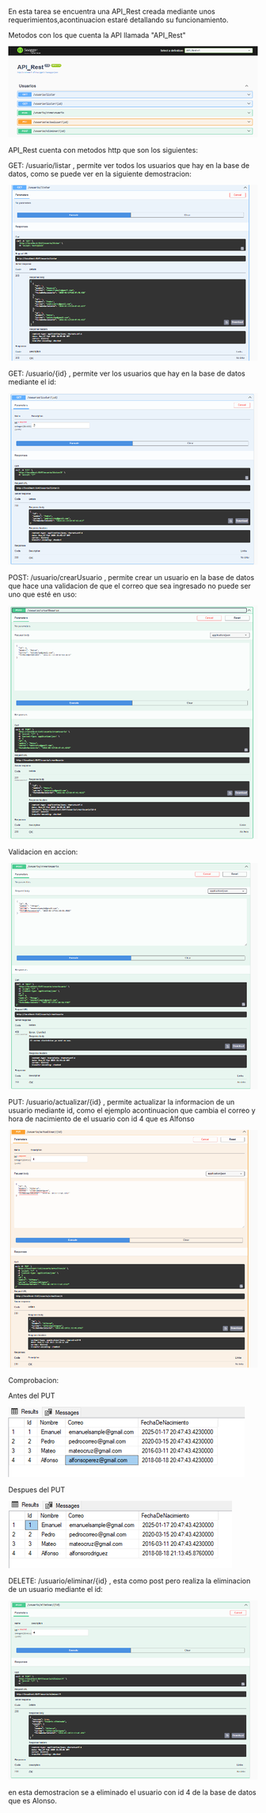 En esta tarea se encuentra una API_Rest creada mediante unos requerimientos,acontinuacion estaré detallando su funcionamiento.

Metodos con los que cuenta la API llamada "API_Rest" 

![image alt](https://github.com/Emanuel-hub-developer/CSharpIntermedioPractices/blob/e8a91a1520e97a8543dbc1e0e317ca9fb26e2a14/tareaPractica5/API_Rest/API_Rest/Image_References_For_Documentation/swagger_users.png)

API_Rest cuenta con metodos http que son los siguientes:

GET: /usuario/listar , permite ver todos los usuarios que hay en la base de datos, como se puede ver en la siguiente demostracion:

![image alt](https://github.com/Emanuel-hub-developer/CSharpIntermedioPractices/blob/0b9e405af722f8bf628ee5090844aa71df0ed9c2/tareaPractica5/API_Rest/API_Rest/Image_References_For_Documentation/listarAPI.png)


GET: /usuario/{id} , permite ver los usuarios que hay en la base de datos mediante el id: 

![image alt](https://github.com/Emanuel-hub-developer/CSharpIntermedioPractices/blob/0b9e405af722f8bf628ee5090844aa71df0ed9c2/tareaPractica5/API_Rest/API_Rest/Image_References_For_Documentation/listarAPI_id.png)

POST: /usuario/crearUsuario , permite crear un usuario en la base de datos que hace una validacion de que el correo que sea ingresado no puede ser uno que esté en uso:

![image alt](https://github.com/Emanuel-hub-developer/CSharpIntermedioPractices/blob/0b9e405af722f8bf628ee5090844aa71df0ed9c2/tareaPractica5/API_Rest/API_Rest/Image_References_For_Documentation/post_Usuario.png)

Validacion en accion: 

![image alt](https://github.com/Emanuel-hub-developer/CSharpIntermedioPractices/blob/27d61345c60c3d7af32a2e06273ba86d5a00b6c4/tareaPractica5/API_Rest/API_Rest/Image_References_For_Documentation/error_alcrear_Usuario_conMismoEmail.png)


PUT: /usuario/actualizar/{id} , permite actualizar la informacion de un usuario mediante id, como el ejemplo acontinuacion que cambia el correo y hora de nacimiento de el usuario con id 4 que es Alfonso 

![image alt](https://github.com/Emanuel-hub-developer/CSharpIntermedioPractices/blob/27d61345c60c3d7af32a2e06273ba86d5a00b6c4/tareaPractica5/API_Rest/API_Rest/Image_References_For_Documentation/put_id.png)

Comprobacion: 

Antes del PUT

![image alt](https://github.com/Emanuel-hub-developer/CSharpIntermedioPractices/blob/27d61345c60c3d7af32a2e06273ba86d5a00b6c4/tareaPractica5/API_Rest/API_Rest/Image_References_For_Documentation/example_change-emailAndBirthdate.png)

Despues del PUT

![image alt](https://github.com/Emanuel-hub-developer/CSharpIntermedioPractices/blob/27d61345c60c3d7af32a2e06273ba86d5a00b6c4/tareaPractica5/API_Rest/API_Rest/Image_References_For_Documentation/email-changed.png)

DELETE: /usuario/eliminar/{id} , esta como post pero realiza la eliminacion de un usuario mediante el id: 

![image alt](https://github.com/Emanuel-hub-developer/CSharpIntermedioPractices/blob/27d61345c60c3d7af32a2e06273ba86d5a00b6c4/tareaPractica5/API_Rest/API_Rest/Image_References_For_Documentation/delete_by_id.png)

en esta demostracion se a eliminado el usuario con id 4 de la base de datos que es Alonso.



